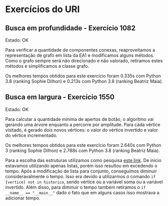 # Exercícios do URI

## Busca em profundidade - Exercício 1082 
Estado: OK

Para verificar a quantidade de componentes conexas, reaproveitamos a representação de grafo em lista da EA1 e modificamos alguns métodos. Como o grafo sempre será não direcionado e não valorado, retiramos estes métodos e simplificamos a classe grafo. 

Os melhores tempos obtidos para este exercício foram 0.335s com Python 3.8 (ranking Sophie Dilhon) e 0.213s com Python 3.8 (ranking Beatriz Maia). 

## Busca em largura - Exercício 1550
Estado: OK

Para calcular a quantidade mínima de apertos de botão, o algoritmo vai gerando uma árvore enquanto a percorre por amplitude. Para cada vértice visitado, é gerado dois novos vértices: o valor do vértice invertido e valor do vértice incrementado.  

Os melhores tempos obtidos para este exercício foram 2.640s com Python 3 (ranking Sophie Dilhon) e 2.788s com Python 3.8 (ranking Beatriz Maia). 

Para a escolha das estruturas utilizamos como pesquisa [este link](https://wiki.python.org/moin/TimeComplexity). De início estavamos utilizando apenas listas, porém isso resultou em excedendo o tempo. Após a modificação de lista para conjunto, conseguímos diminuir consideravalmente o tempo. Isso era devido a utilizarmos o comando `if {vertice} not in historico`, sendo vértice ou a variável soma ou a variável invertido. Além disso, para diminuir o tempo também retiramos o `if __name__ == "__main__"` dado o fato que em alguns casos isso mostrava a adicionar tempo. 